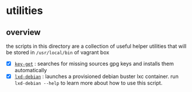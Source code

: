 # utilities

## overview

the scripts in this directory are a collection of useful helper utilities that will be stored in `/usr/local/bin` of vagrant box

- [x] [`key-get`](bin/key-get) : searches for missing sources gpg keys and installs them automatically
- [x] [`lxd-debian`](bin/lxd-debian) : launches a provisioned debian buster lxc container. run `lxd-debian --help` to learn more about how to use this script.

